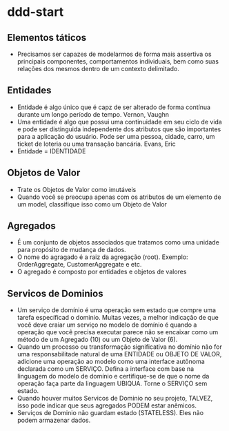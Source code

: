 # ddd-start

## Elementos táticos

- Precisamos ser capazes de modelarmos de forma mais assertiva os principais componentes, comportamentos individuais, bem como suas relações dos mesmos dentro de um contexto delimitado.

## Entidades

- Entidade é algo único que é capz de ser alterado de forma contínua durante um longo período de tempo. Vernon, Vaughn
- Uma entidade é algo que possui uma continuidade em seu ciclo de vida e pode ser distinguida independente dos atributos que são importantes para a aplicação do usuário. Pode ser uma pessoa, cidade, carro, um ticket de loteria ou uma transação bancária. Evans, Eric
- Entidade = IDENTIDADE

## Objetos de Valor

- Trate os Objetos de Valor como imutáveis
- Quando você se preocupa apenas com os atributos de um elemento de um model, classifique isso como um Objeto de Valor

## Agregados

- É um conjunto de objetos associados que tratamos como uma unidade para propósito de mudança de dados.
- O nome do agragado é a raiz da agregação (root). Exemplo: OrderAggregate, CustomerAggregate e etc.
- O agregado é composto por entidades e objetos de valores

## Servicos de Dominios

- Um serviço de domínio é uma operação sem estado que compre uma tarefa específicad o dominio. Muitas vezes, a melhor indicação de que você deve craiar um serviço no modelo de domínio é quando a operação que você precisa executar parece não se encaixar como um método de um Agregado (10) ou um Objeto de Valor (6).
- Quando um processo ou transformação significativa no domínio não for uma responsabilitade natural de uma ENTIDADE ou OBJETO DE VALOR, adicione uma operação ao modelo como uma interface autônoma declarada como um SERVIÇO. Defina a interface com base na linguagem do modelo de domínio e certifique-se de que o nome da operação faça parte da linguagem UBIQUA. Torne o SERVIÇO sem estado.
- Quando houver muitos Servicos de Dominio no seu projeto, TALVEZ, isso pode indicar que seus agregados PODEM estar anêmicos.
- Serviços de Dominio não guardam estado (STATELESS). Eles não podem armazenar dados.
